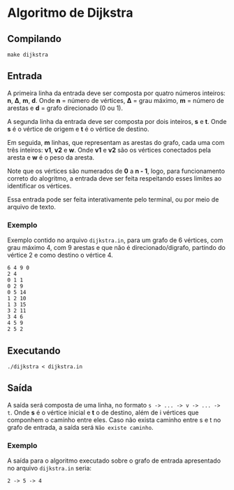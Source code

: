 # Algoritmo de Dijkstra

## Compilando
```
make dijkstra
```

## Entrada

A primeira linha da entrada deve ser composta por quatro números inteiros: **n**, **Δ**, **m**, **d**. Onde **n** = número de vértices, **Δ** = grau máximo, **m** = número de arestas e **d** = grafo direcionado (0 ou 1).

A segunda linha da entrada deve ser composta por dois inteiros, **s** e **t**. Onde **s** é o vértice de origem e **t** é o vértice de destino.

Em seguida, **m** linhas, que representam as arestas do grafo, cada uma com três inteiros: **v1**, **v2** e **w**. Onde **v1** e **v2** são os vértices conectados pela aresta e **w** é o peso da aresta.

Note que os vértices são numerados de **0** a **n - 1**, logo, para funcionamento correto do alogritmo, a entrada deve ser feita respeitando esses limites ao identificar os vértices.

Essa entrada pode ser feita interativamente pelo terminal, ou por meio de arquivo de texto.

### Exemplo

Exemplo contido no arquivo `dijkstra.in`, para um grafo de 6 vértices, com grau máximo 4, com 9 arestas e que não é direcionado/digrafo, partindo do vértice 2 e como destino o vértice 4.

```
6 4 9 0
2 4
0 1 1
0 2 9
0 5 14
1 2 10
1 3 15
3 2 11
3 4 6
4 5 9
2 5 2
```

## Executando

```
./dijkstra < dijkstra.in
```

## Saída

A saída será composta de uma linha, no formato `s -> ... -> v -> ... -> t`. Onde **s** é o vértice inicial e **t** o de destino, além de i vértices que componhem o caminho entre eles. Caso não exista caminho entre s e t no grafo de entrada, a saída será `Não existe caminho`.

### Exemplo

A saída para o algoritmo executado sobre o grafo de entrada apresentado no arquivo `dijkstra.in` seria:

```
2 -> 5 -> 4
```